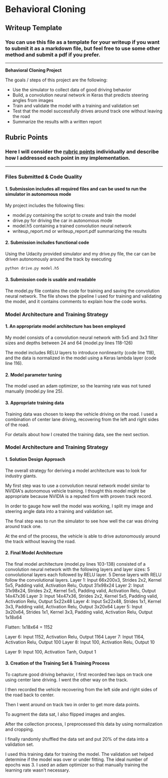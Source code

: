 # **Behavioral Cloning** 

## Writeup Template

### You can use this file as a template for your writeup if you want to submit it as a markdown file, but feel free to use some other method and submit a pdf if you prefer.

---

**Behavioral Cloning Project**

The goals / steps of this project are the following:
* Use the simulator to collect data of good driving behavior
* Build, a convolution neural network in Keras that predicts steering angles from images
* Train and validate the model with a training and validation set
* Test that the model successfully drives around track one without leaving the road
* Summarize the results with a written report


[//]: # (Image References)

[image1]: ./examples/placeholder.png "Model Visualization"
[image2]: ./examples/placeholder.png "Grayscaling"
[image3]: ./examples/placeholder_small.png "Recovery Image"
[image4]: ./examples/placeholder_small.png "Recovery Image"
[image5]: ./examples/placeholder_small.png "Recovery Image"
[image6]: ./examples/placeholder_small.png "Normal Image"
[image7]: ./examples/placeholder_small.png "Flipped Image"

## Rubric Points
### Here I will consider the [rubric points](https://review.udacity.com/#!/rubrics/432/view) individually and describe how I addressed each point in my implementation.  

---
### Files Submitted & Code Quality

#### 1. Submission includes all required files and can be used to run the simulator in autonomous mode

My project includes the following files:
* model.py containing the script to create and train the model
* drive.py for driving the car in autonomous mode
* model.h5 containing a trained convolution neural network 
* writeup_report.md or writeup_report.pdf summarizing the results

#### 2. Submission includes functional code
Using the Udacity provided simulator and my drive.py file, the car can be driven autonomously around the track by executing 
```sh
python drive.py model.h5
```

#### 3. Submission code is usable and readable

The model.py file contains the code for training and saving the convolution neural network. The file shows the pipeline I used for training and validating the model, and it contains comments to explain how the code works.

### Model Architecture and Training Strategy

#### 1. An appropriate model architecture has been employed

My model consists of a convolution neural network with 5x5 and 3x3 filter sizes and depths between 24 and 64 (model.py lines 118-126) 

The model includes RELU layers to introduce nonlinearity (code line 118), and the data is normalized in the model using a Keras lambda layer (code line 116). 


#### 2. Model parameter tuning

The model used an adam optimizer, so the learning rate was not tuned manually (model.py line 25).

#### 3. Appropriate training data

Training data was chosen to keep the vehicle driving on the road. I used a combination of center lane driving, recovering from the left and right sides of the road. 

For details about how I created the training data, see the next section. 

### Model Architecture and Training Strategy

#### 1. Solution Design Approach

The overall strategy for deriving a model architecture was to look for industry giants.

My first step was to use a convolution neural network model similar to NVIDIA's autonomous vehicle training.  I thought this model might be appropriate because NVIDIA is a reputed firm with proven track record.

In order to gauge how well the model was working, I split my image and steering angle data into a training and validation set. 

The final step was to run the simulator to see how well the car was driving around track one.

At the end of the process, the vehicle is able to drive autonomously around the track without leaving the road.

#### 2. Final Model Architecture

The final model architecture (model.py lines 103-138) consisted of a convolution neural network with the following layers and layer sizes:
5 convolutional layers each followed by RELU layer.
5 Dense layers with RELU follow the convolutional layers.
Layer 1: Input 66x200x3, Strides 2x2, Kernel 5x5, Padding valid, Activation Relu, Output 31x98x24 
Layer 2: Input 31x98x24, Strides 2x2, Kernel 5x5, Padding valid, Activation Relu,  Output 14x47x36 
Layer 3: Input 14x47x36, Strides 2x2, Kernel 5x5, Padding valid, Activation Relu,  Output 5x22x48 
Layer 4: Input 5x22x48, Strides 1x1, Kernel 3x3, Padding valid, Activation Relu,  Output 3x20x64 
Layer 5: Input 3x20x64, Strides 1x1, Kernel 3x3, Padding valid, Activation Relu,  Output 1x18x64

Flatten: 1x18x64 = 1152

Layer 6: Input 1152, Activation Relu,  Output 1164 
Layer 7: Input 1164, Activation Relu,  Output 100 
Layer 8: Input 100, Activation Relu,  Output 10

Layer 9: Input 100, Activation Tanh,  Output 1 


#### 3. Creation of the Training Set & Training Process

To capture good driving behavior, I first recorded two laps on track one using center lane driving. I went the other way on the track.


I then recorded the vehicle recovering from the left side and right sides of the road back to center.

Then I went around on track two in order to get more data points.

To augment the data sat, I also flipped images and angles.

After the collection process, I preprocessed this data by using normalization and cropping.

I finally randomly shuffled the data set and put 20% of the data into a validation set. 

I used this training data for training the model. The validation set helped determine if the model was over or under fitting. The ideal number of epochs was 3. I used an adam optimizer so that manually training the learning rate wasn't necessary.

